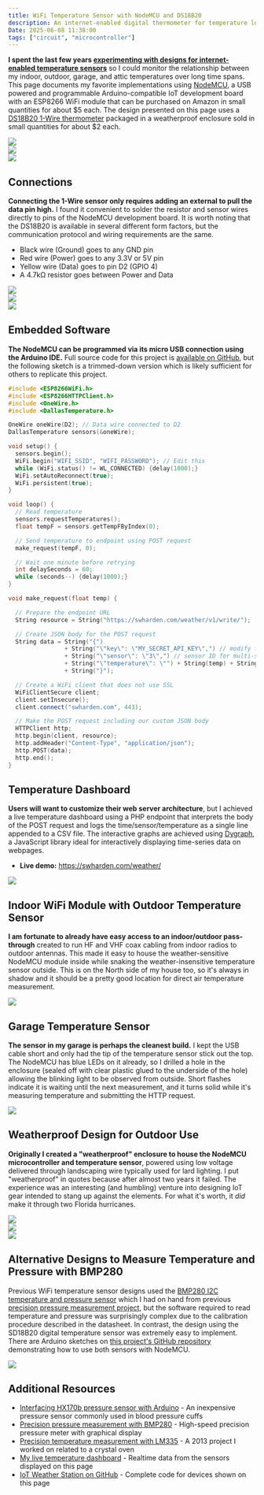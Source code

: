 ```yaml
---
title: WiFi Temperature Sensor with NodeMCU and DS18B20
description: An internet-enabled digital thermometer for temperature logging and live time series visualization
Date: 2025-06-08 11:38:00
tags: ["circuit", "microcontroller"]
---
```


**I spent the last few years [experimenting with designs for internet-enabled temperature sensors](https://github.com/swharden/iot-weather-station)** so I could monitor the relationship between my indoor, outdoor, garage, and attic temperatures over long time spans. This page documents my favorite implementations using [NodeMCU](https://www.nodemcu.com), a USB powered and programmable Arduino-compatible IoT development board with an ESP8266 WiFi module that can be purchased on Amazon in small quantities for about $5 each. The design presented on this page uses a [DS18B20 1-Wire thermometer](https://www.analog.com/media/en/technical-documentation/data-sheets/ds18b20.pdf) packaged in a weatherproof enclosure sold in small quantities for about $2 each.

<a href="https://swharden.com/static/2025/06/08/sensor-wide.jpg">
<img src="https://swharden.com/static/2025/06/08/sensor-wide-1.jpg" class="border border-black mb-0 w-100">
</a>

<div class="row">
    <div class="col-6">
        <a href="https://swharden.com/static/2025/06/08/outdoor2b.jpg">
        <img src="https://swharden.com/static/2025/06/08/outdoor2b-1.jpg" class="border border-black shadow">
        </a>
    </div>
    <div class="col-6">
        <a href="https://swharden.com/static/2025/06/08/outdoor2c.jpg">
        <img src="https://swharden.com/static/2025/06/08/outdoor2c-1.jpg" class="border border-black shadow">
        </a>
    </div>
</div>
  
## Connections

**Connecting the 1-Wire sensor only requires adding an external to pull the data pin high.** I found it convenient to solder the resistor and sensor wires directly to pins of the NodeMCU development board. It is worth noting that the DS18B20 is available in several different form factors, but the communication protocol and wiring requirements are the same.

* Black wire (Ground) goes to any GND pin
* Red wire (Power) goes to any 3.3V or 5V pin
* Yellow wire (Data) goes to pin D2 (GPIO 4)
* A 4.7kΩ resistor goes between Power and Data

<a href="https://swharden.com/static/2025/06/08/outdoor2a-zoom.jpg">
<img src="https://swharden.com/static/2025/06/08/outdoor2a-zoom.jpg" class="border border-black shadow">
</a>

<div class="row">
    <div class="col-4">
        <a href="https://swharden.com/static/2025/06/08/pins.png">
        <img src="https://swharden.com/static/2025/06/08/pins.png">
        </a>
    </div>
    <div class="col-8">
        <a href="https://swharden.com/static/2025/06/08/powering.png">
        <img src="https://swharden.com/static/2025/06/08/powering.png">
        </a>
    </div>
</div>

## Embedded Software
**The NodeMCU can be programmed via its micro USB connection using the Arduino IDE.** Full source code for this project is [available on GitHub](https://github.com/swharden/iot-weather-station), but the following sketch is a trimmed-down version which is likely sufficient for others to replicate this project.

```cpp
#include <ESP8266WiFi.h>
#include <ESP8266HTTPClient.h>
#include <OneWire.h>
#include <DallasTemperature.h>

OneWire oneWire(D2); // Data wire connected to D2
DallasTemperature sensors(&oneWire);

void setup() {
  sensors.begin();
  WiFi.begin("WIFI_SSID", "WIFI_PASSWORD"); // Edit this
  while (WiFi.status() != WL_CONNECTED) {delay(1000);}
  WiFi.setAutoReconnect(true);
  WiFi.persistent(true);
}

void loop() {
  // Read temperature
  sensors.requestTemperatures();
  float tempF = sensors.getTempFByIndex(0);

  // Send temperature to endpoint using POST request
  make_request(tempF, 0);

  // Wait one minute before retrying
  int delaySeconds = 60;
  while (seconds--) {delay(1000);}
}

void make_request(float temp) {

  // Prepare the endpoint URL
  String resource = String("https://swharden.com/weather/v1/write/");

  // Create JSON body for the POST request
  String data = String("{")
                + String("\"key\": \"MY_SECRET_API_KEY\",") // modify for security
                + String("\"sensor\": \"3\",") // sensor ID for multi-sensor environments
                + String("\"temperature\": \"") + String(temp) + String("\",")
                + String("}");

  // Create a WiFi client that does not use SSL
  WiFiClientSecure client;
  client.setInsecure();
  client.connect("swharden.com", 443);

  // Make the POST request including our custom JSON body
  HTTPClient http;
  http.begin(client, resource);
  http.addHeader("Content-Type", "application/json");
  http.POST(data);
  http.end();
}
```

## Temperature Dashboard

**Users will want to customize their web server architecture**, but I achieved a live temperature dashboard using a PHP endpoint that interprets the body of the POST request and logs the time/sensor/temperature as a single line appended to a CSV file. The interactive graphs are achieved using [Dygraph](https://dygraphs.com/), a JavaScript library ideal for interactively displaying time-series data on webpages.

* **Live demo:** https://swharden.com/weather/

<a href="https://swharden.com/static/2025/06/08/graph.png">
<img src="https://swharden.com/static/2025/06/08/graph.png" class="mt-0">
</a>


## Indoor WiFi Module with Outdoor Temperature Sensor

**I am fortunate to already have easy access to an indoor/outdoor pass-through** created to run HF and VHF coax cabling from indoor radios to outdoor antennas. This made it easy to house the weather-sensitive NodeMCU module inside while snaking the weather-insensitive temperature sensor outside. This is on the North side of my house too, so it's always in shadow and it should be a pretty good location for direct air temperature measurement.

<a href="https://swharden.com/static/2025/06/08/outdoor2d.jpg">
<img src="https://swharden.com/static/2025/06/08/outdoor2d-1.jpg" class="border border-black shadow mt-0">
</a>

## Garage Temperature Sensor

**The sensor in my garage is perhaps the cleanest build.** I kept the USB cable short and only had the tip of the temperature sensor stick out the top. The NodeMCU has blue LEDs on it already, so I drilled a hole in the enclosure (sealed off with clear plastic glued to the underside of the hole) allowing the blinking light to be observed from outside. Short flashes indicate it is waiting until the next measurement, and it turns solid while it's measuring temperature and submitting the HTTP request.

<a href="https://swharden.com/static/2025/06/08/garage.jpg">
<img src="https://swharden.com/static/2025/06/08/garage-1.jpg" class="w-50 border border-black shadow mt-0">
</a> 

## Weatherproof Design for Outdoor Use

**Originally I created a "weatherproof" enclosure to house the NodeMCU microcontroller and temperature sensor**, powered using low voltage delivered through landscaping wire typically used for lard lighting. I put "weatherproof" in quotes because after almost two years it failed. The experience was an interesting (and humbling) venture into designing IoT gear intended to stang up against the elements. For what it's worth, it _did_ make it through two Florida hurricanes.

<div class="row">
    <div class="col-6">
        <a href="https://swharden.com/static/2025/06/08/outdoor1.jpg">
        <img src="https://swharden.com/static/2025/06/08/outdoor1.jpg" class="border border-black shadow">
        </a>
    </div>
    <div class="col-6">
        <a href="https://swharden.com/static/2025/06/08/outdoor2.jpg">
        <img src="https://swharden.com/static/2025/06/08/outdoor2.jpg" class="border border-black shadow">
        </a>
    </div>
</div>

<a href="https://swharden.com/static/2025/06/08/outdoor3.jpg">
<img src="https://swharden.com/static/2025/06/08/outdoor3.jpg" class="border border-black shadow mt-0">
</a>

## Alternative Designs to Measure Temperature and Pressure with BMP280

Previous WiFi temperature sensor designs used the [BMP280 I2C temperature and pressure sensor](https://cdn-shop.adafruit.com/datasheets/BST-BMP280-DS001-11.pdf) which I had on hand from previous [precision pressure measurement project](https://swharden.com/blog/2017-04-29-precision-pressure-meter-project/), but the software required to read temperature and pressure was surprisingly complex due to the calibration procedure described in the datasheet. In contrast, the design using the SD18B20 digital temperature sensor was extremely easy to implement. There are Arduino sketches on [this project's GitHub repository](https://github.com/swharden/iot-weather-station) demonstrating how to use both sensors with NodeMCU.

<a href="https://swharden.com/blog/2017-04-29-precision-pressure-meter-project/">
<img src="https://swharden.com/static/2017/04/29/20170423_171551.jpg" class="border border-black shadow mt-0">
</a>

## Additional Resources
* [Interfacing HX170b pressure sensor with Arduino](https://swharden.com/blog/2022-11-14-hx710b-arduino/) - An inexpensive pressure sensor commonly used in blood pressure cuffs
* [Precision pressure measurement with BMP280](https://swharden.com/blog/2017-04-29-precision-pressure-meter-project/) - High-speed precision pressure meter with graphical display
* [Precision temperature measurement with LM335](https://swharden.com/blog/2013-06-10-precision-temperature-measurement/) - A 2013 project I worked on related to a crystal oven
* [My live temperature dashboard](https://swharden.com/weather/) - Realtime data from the sensors displayed on this page
* [IoT Weather Station on GitHub](https://github.com/swharden/iot-weather-station) - Complete code for devices shown on this page